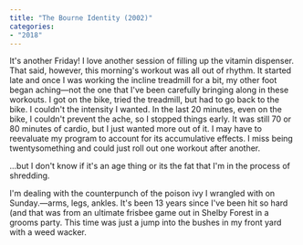 ```yaml
---
title: "The Bourne Identity (2002)"
categories:
- "2018"
---
```


It's another Friday!  I love another session of filling up the vitamin dispenser. That said, however, this morning's workout was all out of rhythm.  It started late and once I was working the incline treadmill for a bit, my other foot began aching—not the one that I've been carefully bringing along in these workouts.  I got on the bike, tried the treadmill, but had to go back to the bike.  I couldn't the intensity I wanted.  In the last 20 minutes, even on the bike, I couldn't prevent the ache, so I stopped things early.  It was still 70 or 80 minutes of cardio, but I just wanted more out of it.  I may have to reevaluate my program to account for its accumulative effects.  I miss being twentysomething and could just roll out one workout after another.

...but I don't know if it's an age thing or its the fat that I'm in the process of shredding.

I'm dealing with the counterpunch of the poison ivy I wrangled with on Sunday.—arms, legs, ankles.  It's been 13 years since I've been hit so hard (and that was from an ultimate frisbee game out in Shelby Forest in a grooms party. This time was just a jump into the bushes in my front yard with a weed wacker.